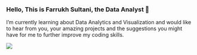 ### Hello, This is Farrukh Sultani, the Data Analyst 👋
I’m currently learning about Data Analytics and Visualization and would like to hear from you, your amazing projects and the suggestions you might have for me to further improve my coding skills. 

<img src="https://github-readme-stats.vercel.app/api?username=FarrukhSultani&&show_icons=true&title_color=ffffff&icon_color=bb2acf&text_color=daf7dc&bg_color=151515">



